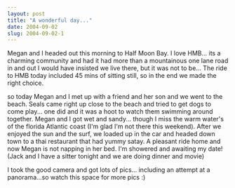 ```yaml
---
layout: post
title: "A wonderful day..."
date: 2004-09-02
slug: 2004-09-02-1
---
```


Megan and I headed out this morning to Half Moon Bay.  I love HMB... its a charming community and had it had more than a mountainous one lane road in and out  I would have insisted we live there, but it was not to be... The ride to HMB today included 45 mins of sitting still, so in the end we made the right choice.

so today Megan and I met up with a friend and her son and we went to the beach.  Seals came right up close to the beach and tried to get dogs to come play... one did and it was a hoot to watch them swimming around together.  Megan and I got wet and sandy... though I miss the warm water&apos;s of the florida Atlantic coast (I&apos;m glad I&apos;m not there this weekend).  After we enjoyed the sun and the surf, we loaded up in the car and headed down town to a thai restaurant that had yummy satay.  A pleasant ride home and now Megan is not napping in her bed.  I&apos;m showered and awaiting my date!  (Jack and I have a sitter tonight and we are doing dinner and movie)

I took the good camera and got lots of pics... including an attempt at a panorama...so watch this space for more pics :)
